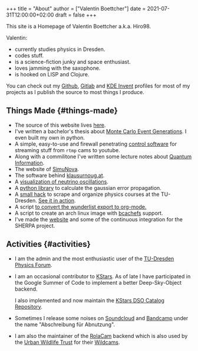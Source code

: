 +++
title = "About"
author = ["Valentin Boettcher"]
date = 2021-07-31T12:00:00+02:00
draft = false
+++

This site is a Homepage of Valentin Boettcher a.k.a. Hiro98.

Valentin:

-   currently studies physics in Dresden.
-   codes stuff.
-   is a science-fiction junky and space enthusiast.
-   loves jamming with the saxophone.
-   is hooked on LISP and Clojure.

You can check out my [Github](https://github.com/vale981), [Gitlab](https://gitlab.com/vale9811/) and [KDE Invent](https://invent.kde.org/vboettcher/) profiles for most
of my projects as I publish the source to most things I produce.


## Things Made {#things-made}

-   The source of this website lives [here](https://github.com/vale981/website).
-   I've written a bachelor's thesis about [Monte Carlo Event
    Generations](https://github.com/vale981/bachelor%5Fthesis). I even built my own in python.
-   A simple, easy-to-use and firewall penetrating [control software](https://gitlab.com/vale9811/doccam-pi) for
    streaming stuff from `rtmp` cams to youtube.
-   Along with a commilitone I've written some lecture notes about
    [Quantum Information](https://gitlab.hrz.tu-chemnitz.de/strunz/skript-quanteninformation).
-   The website of [SimuNova](https://simunova.com/).
-   The software behind [klausurnoug.at](https://klausurnoug.at).
-   A [visualization of neutrino oscillations](https://protagon.space/stuff/neutrino%5Foscillations/).
-   A [python library](https://github.com/vale981/SecondaryValue) to calculate the gaussian error propagation.
-   A [small hack](https://github.com/vale981/vertiefungs%5Fscraper) to scrape and organize physics courses at the
    TU-Dresden. [See it in action](https://protagon.space/stuff/vertiefungs%5Fscraper/).
-   A script [to convert the wunderlist export to org-mode.](https://github.com/vale981/wunderlist-to-org)
-   A script to create an arch linux image with [bcachefs](https://github.com/vale981/archiso-bcachefs) support.
-   I've made the [website](https://sherpa-team.gitlab.io/) and some of the continuous integration for the
    SHERPA project.


## Activities {#activities}

-   I am the admin and the most enthusiastic user of the [TU-Dresden
    Physics Forum](https://physik.protagon.space).
-   I am an occasional contributor to [KStars](https://invent.kde.org/education/kstars). As of late I have
    participated in the Google Summer of Code to implement a better
    Deep-Sky-Object backend.

    I also implemented and now maintain the [KStars DSO Catalog
    Repository](https://invent.kde.org/vboettcher/kstars-catalogs).
-   Sometimes I release some noises on [Soundcloud](https://soundcloud.com/the%5Fdj%5Fc) and [Bandcamp](https://afa-music.bandcamp.com/) under the
    name "Abschreibung für Abnutzung".
-   I am also the maintainer of the [RolaCam](https://www.doc.govt.nz/nature/) backend which is also used
    by the [Urban Wildlife Trust](https://www.urbanwildlifetrust.org/portfolio/live-cam/) for their [Wildcams](https://www.youtube.com/channel/UCLizlM6gpaVHTKPo7spoqlA).